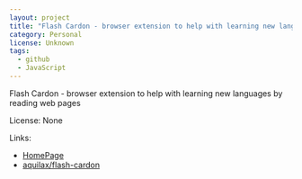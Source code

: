 ```yaml
---
layout: project
title: "Flash Cardon - browser extension to help with learning new languages by reading web pages"
category: Personal
license: Unknown
tags:
  - github
  - JavaScript
---
```


Flash Cardon - browser extension to help with learning new languages by reading web pages

License: None

Links:

* [HomePage](https://chrome.google.com/webstore/detail/flash-cardon/kljjkndkgodhkabbkecjlladgmeapiaf)
* [aquilax/flash-cardon](https://github.com/aquilax/flash-cardon)
